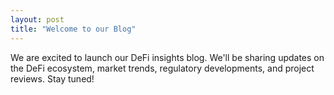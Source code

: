 ```yaml
---
layout: post
title: "Welcome to our Blog"
---
```


We are excited to launch our DeFi insights blog. We'll be sharing updates on the DeFi ecosystem, market trends, regulatory developments, and project reviews. Stay tuned!

